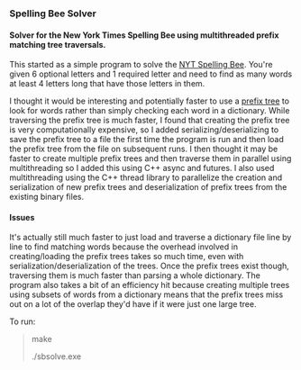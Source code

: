 ### Spelling Bee Solver ###

#### Solver for the New York Times Spelling Bee using multithreaded prefix matching tree traversals. ####

This started as a simple program to solve the [NYT Spelling Bee](https://en.wikipedia.org/wiki/The_New_York_Times_Spelling_Bee). You're given 6 optional letters and 1 required letter and need to find as many words at least 4 letters long that have those letters in them.  

I thought it would be interesting and potentially faster to use a [prefix tree](https://en.wikipedia.org/wiki/Trie) to look for words rather than simply checking each word in a dictionary. While traversing the prefix tree is much faster, I found that creating the prefix tree is very computationally expensive, so I added serializing/deserializing to save the prefix tree to a file the first time the program is run and then load the prefix tree from the file on subsequent runs. I then thought it may be faster to create multiple prefix trees and then traverse them in parallel using multithreading so I added this using C++ async and futures. I also used multithreading using the C++ thread library to parallelize the creation and serialization of new prefix trees and deserialization of prefix trees from the existing binary files. 

#### Issues ####
It's actually still much faster to just load and traverse a dictionary file line by line to find matching words because the overhead involved in creating/loading the prefix trees takes so much time, even with serialization/deserialization of the trees. Once the prefix trees exist though, traversing them is much faster than parsing a whole dictionary. The program also takes a bit of an efficiency hit because creating multiple trees using subsets of words from a dictionary means that the prefix trees miss out on a lot of the overlap they'd have if it were just one large tree. 


To run:
>make
>
>./sbsolve.exe
